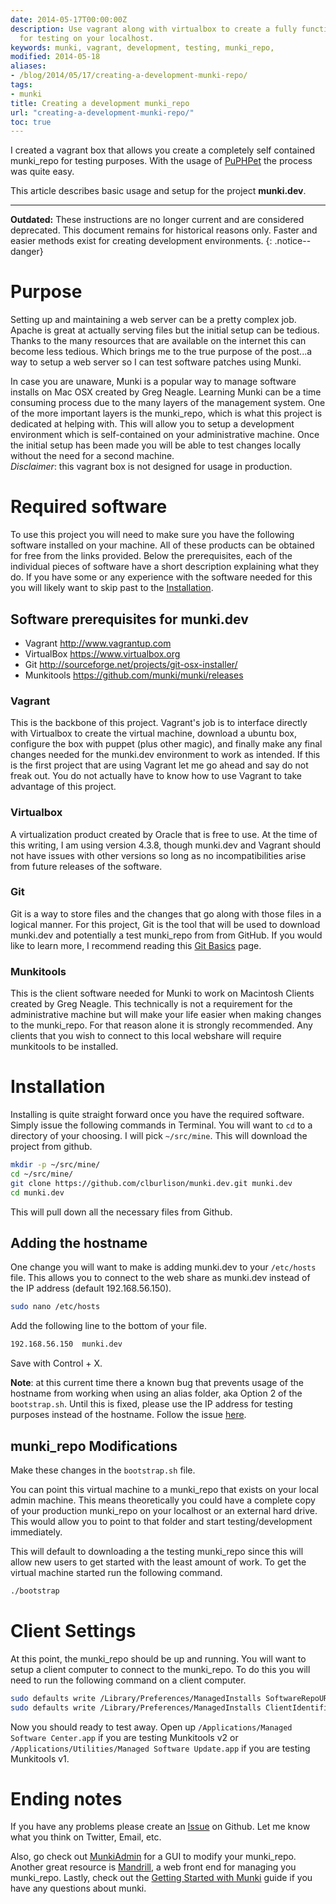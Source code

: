 ```yaml
---
date: 2014-05-17T00:00:00Z
description: Use vagrant along with virtualbox to create a fully functional munki_repo
  for testing on your localhost.
keywords: munki, vagrant, development, testing, munki_repo,
modified: 2014-05-18
aliases:
- /blog/2014/05/17/creating-a-development-munki-repo/
tags:
- munki
title: Creating a development munki_repo
url: "creating-a-development-munki-repo/"
toc: true
---
```


I created a vagrant box that allows you create a completely self contained munki_repo for testing purposes. With the usage of [PuPHPet](https://puphpet.com) the process was quite easy.

This article describes basic usage and setup for the project **munki.dev**.

---

**Outdated:** These instructions are no longer current and are considered deprecated. This document remains for historical reasons only. Faster and easier methods exist for creating development environments.
{: .notice--danger}

# Purpose

Setting up and maintaining a web server can be a pretty complex job. Apache is great at actually serving files but the initial setup can be tedious. Thanks to the many resources that are available on the internet this can become less tedious. Which brings me to the true purpose of the post...a way to setup a web server so I can test software patches using Munki.

In case you are unaware, Munki is a popular way to manage software installs on Mac OSX created by Greg Neagle. Learning Munki can be a time consuming process due to the many layers of the management system. One of the more important layers is the munki_repo, which is what this project is dedicated at helping with. This will allow you to setup a development environment which is self-contained on your administrative machine. Once the initial setup has been made you will be able to test changes locally without the need for a second machine.  
_Disclaimer_: this vagrant box is not designed for usage in production.

# Required software

To use this project you will need to make sure you have the following software installed on your machine. All of these products can be obtained for free from the links provided. Below the prerequisites, each of the individual pieces of software have a short description explaining what they do. If you have some or any experience with the software needed for this you will likely want to skip past to the [Installation](./#installation).

## Software prerequisites for munki.dev

* Vagrant  http://www.vagrantup.com
* VirtualBox  https://www.virtualbox.org
* Git  http://sourceforge.net/projects/git-osx-installer/
* Munkitools https://github.com/munki/munki/releases  


### Vagrant
This is the backbone of this project. Vagrant's job is to interface directly with Virtualbox to create the virtual machine, download a ubuntu box, configure the box with puppet (plus other magic), and finally make any final changes needed for the munki.dev environment to work as intended. If this is the first project that are using Vagrant let me go ahead and say do not freak out. You do not actually have to know how to use Vagrant to take advantage of this project.

### Virtualbox
A virtualization product created by Oracle that is free to use. At the time of this writing, I am using version 4.3.8, though munki.dev and Vagrant should not have issues with other versions so long as no incompatibilities arise from future releases of the software.

### Git
Git is a way to store files and the changes that go along with those files in a logical manner. For this project, Git is the tool that will be used to download munki.dev and potentially a test munki_repo from from GitHub.
If you would like to learn more, I recommend reading this [Git Basics](http://git-scm.com/book/en/Getting-Started-Git-Basics) page.

### Munkitools
This is the client software needed for Munki to work on Macintosh Clients created by Greg Neagle. This technically is not a requirement for the administrative machine but will make your life easier when making changes to the munki_repo. For that reason alone it is strongly recommended. Any clients that you wish to connect to this local webshare will require munkitools to be installed.

# Installation
Installing is quite straight forward once you have the required software. Simply issue the following commands in Terminal. You will want to ``cd`` to a directory of your choosing. I will pick ``~/src/mine``. This will download the project from github.

```bash
mkdir -p ~/src/mine/
cd ~/src/mine/
git clone https://github.com/clburlison/munki.dev.git munki.dev
cd munki.dev
```

This will pull down all the necessary files from Github.

## Adding the hostname
One change you will want to make is adding munki.dev to your ``/etc/hosts`` file. This allows you to connect to the web share as munki.dev instead of the IP address (default 192.168.56.150).

```bash
sudo nano /etc/hosts
```

Add the following line to the bottom of your file.

```bash
192.168.56.150  munki.dev
```

Save with Control + X.

**Note**: at this current time there a known bug that prevents usage of the hostname from working when using an alias folder, aka Option 2 of the ``bootstrap.sh``. Until this is fixed, please use the IP address for testing purposes instead of the hostname. Follow the issue [here](https://github.com/clburlison/munki.dev/issues/1).

## munki_repo Modifications
Make these changes in the ``bootstrap.sh`` file.

You can point this virtual machine to a munki_repo that exists on your local admin machine. This means theoretically you could have a complete copy of your production munki_repo on your localhost or an external hard drive. This would allow you to point to that folder and start testing/development immediately.

This will default to downloading a the testing munki_repo since this will allow new users to get started with the least amount of work. To get the virtual machine started run the following command.

```bash
./bootstrap
```

# Client Settings
At this point, the munki_repo should be up and running. You will want to setup a client computer to connect to the munki_repo. To do this you will need to run the following command on a client computer.

```bash
sudo defaults write /Library/Preferences/ManagedInstalls SoftwareRepoURL "http://192.168.56.150/munki_repo"
sudo defaults write /Library/Preferences/ManagedInstalls ClientIdentifier testing
```

Now you should ready to test away. Open up ``/Applications/Managed Software Center.app`` if you are testing Munkitools v2 or ``/Applications/Utilities/Managed Software Update.app`` if you are testing Munkitools v1.

# Ending notes
If you have any problems please create an [Issue](https://github.com/clburlison/munki.dev/issues) on Github. Let me know what you think on Twitter, Email, etc.

Also, go check out [MunkiAdmin](https://github.com/hjuutilainen/munkiadmin) for a GUI to modify your munki_repo. Another great resource is [Mandrill](https://github.com/wollardj/Mandrill), a web front end for managing you munki_repo. Lastly, check out the [Getting Started with Munki](https://github.com/munki/munki/wiki) guide if you have any questions about munki.  
